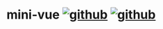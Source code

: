 # mini-vue [![github](https://img.shields.io/badge/-英文-gray)](./README.md)&nbsp;[![github](https://img.shields.io/badge/-简体中文-gray)](./README.zh-CN.md)


